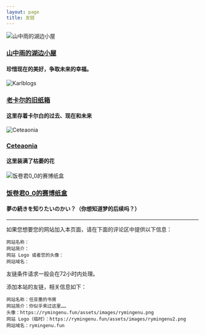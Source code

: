 ```yaml
---
layout: page
title: 友链
---
```


<div class="friend-link">
    <img src="https://cdn.jsdelivr.net/gh/Reqeekouton/reqeekouton.github.io@main/assets/images/friends/mount-rain.png" alt="山中雨的湖边小屋" class="friend-logo">
    <div class="friend-info">
        <h3 class="friend-title">
            <a href="https://mount-rain.link" target="_blank">山中雨的湖边小屋</a>
        </h3>
        <h4 class="friend-subtitle"> 珍惜现在的美好，争取未来的幸福。</h4>
    </div>
</div>

<div class="friend-link">
    <img src="https://cdn.jsdelivr.net/gh/Reqeekouton/reqeekouton.github.io@main/assets/images/friends/karlbaey.png" alt="Karlblogs" class="friend-logo">
    <div class="friend-info">
        <h3 class="friend-title">
            <a href="https://karlbaey.top" target="_blank">老卡尔的旧纸箱</a>
        </h3>
        <h4 class="friend-subtitle">这里存着卡尔白的过去、现在和未来</h4>
    </div>
</div>

<div class="friend-link">
    <img src="https://cdn.jsdelivr.net/gh/Reqeekouton/reqeekouton.github.io@main/assets/images/friends/ceteaonia.png" alt="Ceteaonia" class="friend-logo">
    <div class="friend-info">
        <h3 class="friend-title">
            <a href="https://ceteaonia.top" target="_blank">Ceteaonia</a>
        </h3>
        <h4 class="friend-subtitle">这里装满了枯萎的花</h4>
    </div>
</div>

<div class="friend-link">
    <img src="https://cdn.jsdelivr.net/gh/Reqeekouton/reqeekouton.github.io@main/assets/images/friends/mount-rain.png" alt="饭卷君0_0的赛博纸盒" class="friend-logo">
    <div class="friend-info">
        <h3 class="friend-title">
            <a href="https://mount-rain.link" target="_blank">饭卷君0_0的赛博纸盒</a>
        </h3>
        <h4 class="friend-subtitle"> 夢の続きを知りたいのかい？（你想知道梦的后续吗？）</h4>
    </div>
</div>

----

如果您想要您的网站加入本页面，请在下面的评论区中提供以下信息：
```
网站名称：
网站简介：
网站 Logo 或者您的头像：
网站域名：
```
友链条件请求一般会在72小时内处理。

添加本站的友链，相关信息如下：
```
网站名称：任亚墨的书房
网站简介：你似乎来过这里……
头像：https://rymingenu.fun/assets/images/rymingenu.png
网站 Logo（临时）：https://rymingenu.fun/assets/images/rymingenu2.png
网站域名：rymingenu.fun
```

